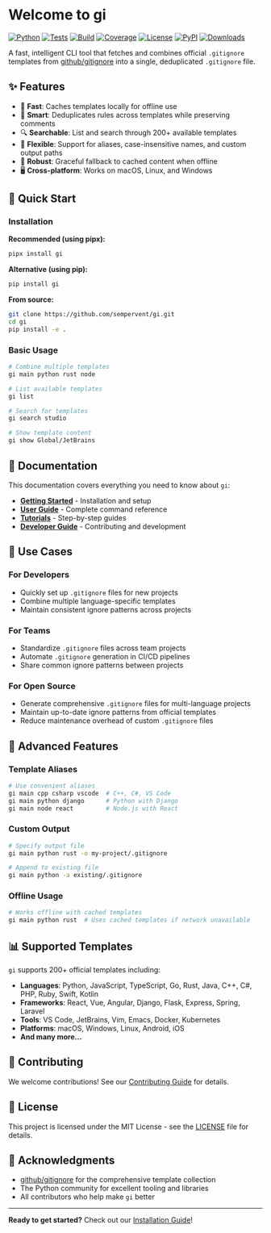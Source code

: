 # Welcome to gi

[![Python](https://img.shields.io/badge/python-3.9%20%7C%203.10%20%7C%203.11%20%7C%203.12%20%7C%203.13-blue.svg)](https://www.python.org/downloads/)
[![Tests](https://github.com/sempervent/gi/workflows/CI/badge.svg)](https://github.com/sempervent/gi/actions/workflows/ci.yml)
[![Build](https://github.com/sempervent/gi/workflows/Build%20Cross-Platform%20Executables/badge.svg)](https://github.com/sempervent/gi/actions/workflows/build.yml)
[![Coverage](https://codecov.io/gh/sempervent/gi/branch/main/graph/badge.svg)](https://codecov.io/gh/sempervent/gi)
[![License](https://img.shields.io/badge/license-MIT-green.svg)](LICENSE)
[![PyPI](https://img.shields.io/pypi/v/gi.svg)](https://pypi.org/project/gi/)
[![Downloads](https://pepy.tech/badge/gi)](https://pepy.tech/project/gi)

A fast, intelligent CLI tool that fetches and combines official `.gitignore` templates from [github/gitignore](https://github.com/github/gitignore) into a single, deduplicated `.gitignore` file.

## ✨ Features

- 🚀 **Fast**: Caches templates locally for offline use
- 🧠 **Smart**: Deduplicates rules across templates while preserving comments
- 🔍 **Searchable**: List and search through 200+ available templates
- 🎯 **Flexible**: Support for aliases, case-insensitive names, and custom output paths
- 💪 **Robust**: Graceful fallback to cached content when offline
- 🖥️ **Cross-platform**: Works on macOS, Linux, and Windows

## 🚀 Quick Start

### Installation

**Recommended (using pipx):**
```bash
pipx install gi
```

**Alternative (using pip):**
```bash
pip install gi
```

**From source:**
```bash
git clone https://github.com/sempervent/gi.git
cd gi
pip install -e .
```

### Basic Usage

```bash
# Combine multiple templates
gi main python rust node

# List available templates
gi list

# Search for templates
gi search studio

# Show template content
gi show Global/JetBrains
```

## 📖 Documentation

This documentation covers everything you need to know about `gi`:

- **[Getting Started](getting-started/installation.md)** - Installation and setup
- **[User Guide](user-guide/commands.md)** - Complete command reference
- **[Tutorials](tutorials/basic-usage.md)** - Step-by-step guides
- **[Developer Guide](developer-guide/contributing.md)** - Contributing and development

## 🎯 Use Cases

### For Developers
- Quickly set up `.gitignore` files for new projects
- Combine multiple language-specific templates
- Maintain consistent ignore patterns across projects

### For Teams
- Standardize `.gitignore` files across team projects
- Automate `.gitignore` generation in CI/CD pipelines
- Share common ignore patterns between projects

### For Open Source
- Generate comprehensive `.gitignore` files for multi-language projects
- Maintain up-to-date ignore patterns from official templates
- Reduce maintenance overhead of custom `.gitignore` files

## 🔧 Advanced Features

### Template Aliases
```bash
# Use convenient aliases
gi main cpp csharp vscode  # C++, C#, VS Code
gi main python django      # Python with Django
gi main node react         # Node.js with React
```

### Custom Output
```bash
# Specify output file
gi main python rust -o my-project/.gitignore

# Append to existing file
gi main python -a existing/.gitignore
```

### Offline Usage
```bash
# Works offline with cached templates
gi main python rust  # Uses cached templates if network unavailable
```

## 📊 Supported Templates

`gi` supports 200+ official templates including:

- **Languages**: Python, JavaScript, TypeScript, Go, Rust, Java, C++, C#, PHP, Ruby, Swift, Kotlin
- **Frameworks**: React, Vue, Angular, Django, Flask, Express, Spring, Laravel
- **Tools**: VS Code, JetBrains, Vim, Emacs, Docker, Kubernetes
- **Platforms**: macOS, Windows, Linux, Android, iOS
- **And many more...**

## 🤝 Contributing

We welcome contributions! See our [Contributing Guide](developer-guide/contributing.md) for details.

## 📄 License

This project is licensed under the MIT License - see the [LICENSE](about/license.md) file for details.

## 🙏 Acknowledgments

- [github/gitignore](https://github.com/github/gitignore) for the comprehensive template collection
- The Python community for excellent tooling and libraries
- All contributors who help make `gi` better

---

**Ready to get started?** Check out our [Installation Guide](getting-started/installation.md)!
